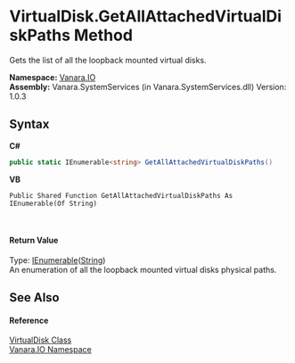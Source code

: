 # VirtualDisk.GetAllAttachedVirtualDiskPaths Method 
 

Gets the list of all the loopback mounted virtual disks.

**Namespace:**&nbsp;<a href="d3362b0a-0ff5-4e50-dbee-d2c8d2fbae9f">Vanara.IO</a><br />**Assembly:**&nbsp;Vanara.SystemServices (in Vanara.SystemServices.dll) Version: 1.0.3

## Syntax

**C#**<br />
``` C#
public static IEnumerable<string> GetAllAttachedVirtualDiskPaths()
```

**VB**<br />
``` VB
Public Shared Function GetAllAttachedVirtualDiskPaths As IEnumerable(Of String)
```

<br />

#### Return Value
Type: <a href="http://msdn2.microsoft.com/en-us/library/9eekhta0" target="_blank">IEnumerable</a>(<a href="http://msdn2.microsoft.com/en-us/library/s1wwdcbf" target="_blank">String</a>)<br />An enumeration of all the loopback mounted virtual disks physical paths.

## See Also


#### Reference
<a href="14596a99-aae8-0fef-6be2-950bbcd08026">VirtualDisk Class</a><br /><a href="d3362b0a-0ff5-4e50-dbee-d2c8d2fbae9f">Vanara.IO Namespace</a><br />